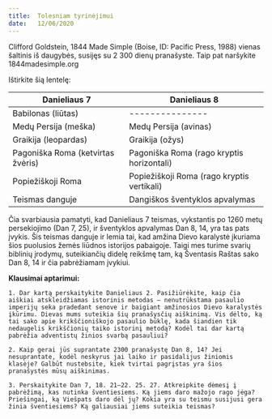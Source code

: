 ```yaml
---
title:  Tolesniam tyrinėjimui
date:   12/06/2020
---
```


Clifford Goldstein, 1844 Made Simple (Boise, ID: Pacific Press, 1988) vienas šaltinis iš daugybės, susijęs su 2 300 dienų pranašyste. Taip pat naršykite 1844madesimple.org

Ištirkite šią lentelę:

|Danieliaus 7|Danieliaus 8|
|---|---|
|Babilonas (liūtas)|---------------|
|Medų Persija (meška)|Medų Persija (avinas)|
|Graikija (leopardas)|Graikija (ožys)|
|Pagoniška Roma (ketvirtas žvėris)|Pagoniška Roma (rago kryptis horizontali)|
|Popiežiškoji Roma|Popiežiškoji Roma (rago kryptis vertikali)|
|Teismas danguje|Dangiškos šventyklos apvalymas|

Čia svarbiausia pamatyti, kad Danieliaus 7 teismas, vykstantis po 1260 metų persekiojimo (Dan 7, 25), ir šventyklos apvalymas Dan 8, 14, yra tas pats įvykis. Šis teismas danguje ir lemia tai, kad amžina Dievo karalystė įkuriama šios puolusios žemės liūdnos istorijos pabaigoje. Taigi mes turime svarių biblinių įrodymų, suteikiančių didelę reikšmę tam, ką Šventasis Raštas sako Dan 8, 14 ir čia pabrėžiamam įvykiui.

**Klausimai aptarimui:**

`1. Dar kartą perskaitykite Danieliaus 2. Pasižiūrėkite, kaip čia aiškiai atskleidžiamas istorinis metodas – nenutrūkstama pasaulio imperijų seka pradedant senove ir baigiant amžinosios Dievo karalystės įkūrimu. Dievas mums suteikia šių pranašysčių aiškinimą. Vis dėlto, ką tai sako apie krikščioniškojo pasaulio būklę, kada šiandien tik nedaugelis krikščionių taiko istorinį metodą? Kodėl tai dar kartą pabrėžia adventistų žinios svarbą pasauliui?`

`2. Kaip gerai jūs suprantate 2300 pranašystę Dan 8, 14? Jei nesuprantate, kodėl neskyrus jai laiko ir pasidalijus žiniomis klasėje? Galbūt nustebsite, kiek tvirtai pagrįstas yra šios pranašystės mūsų aiškinimas.`

`3. Perskaitykite Dan 7, 18. 21–22. 25. 27. Atkreipkite dėmesį į pabrėžimą, kas nutinka šventiesiems. Ką jiems daro mažojo rago jėga? Priešingai, ką Viešpats daro dėl jų? Kokia yra su teismu susijusi gera žinia šventiesiems? Ką galiausiai jiems suteikia teismas?`

